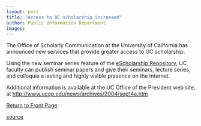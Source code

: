 ```yaml
---
layout: post
title: "Access to UC scholarship increased"
author: Public Information Department
images:
---
```


The Office of Scholarly Communication at the University of California has announced new services that provide greater access to UC scholarship.

Using the new seminar series feature of the [eScholarship Repository][1], UC faculty can publish seminar papers and give their seminars, lecture series, and colloquia a lasting and highly visible presence on the Internet.  
  
Additional information is available at the UC Office of the President web site, at <http://www.ucop.edu/news/archives/2004/sep14a.htm>

  

[Return to Front Page][2]

[1]: http://repositories.cdlib.org/escholarship/
[2]: http://currents.ucsc.edu/

[source](http://www1.ucsc.edu/currents/04-05/09-20/brief-UC.asp "Permalink to brief-UC")
